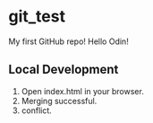 # git_test

My first GitHub repo!
Hello Odin!

## Local Development

1. Open index.html in your browser.
2. Merging successful.
3. conflict.
